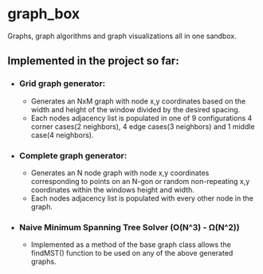 # graph_box
Graphs, graph algorithms and graph visualizations all in one sandbox.

## Implemented in the project so far:
- ### Grid graph generator:
  - Generates an NxM graph with node x,y coordinates based on the width and height of the window divided by the desired spacing. 
  - Each nodes adjacency list is populated in one of 9 configurations 4 corner cases(2 neighbors), 4 edge cases(3 neighbors) and 1 middle case(4 neighbors).

- ### Complete graph generator:
  - Generates an N node graph with node x,y coordinates corresponding to points on an N-gon or random non-repeating x,y coordinates within the windows height and width.
  - Each nodes adjacency list is populated with every other node in the graph.
  
- ### Naive Minimum Spanning Tree Solver (O(N^3) - Ω(N^2))
  - Implemented as a method of the base graph class allows the findMST() function to be used on any of the above generated graphs.

